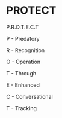 # PROTECT
P.R.O.T.E.C.T

P - Predatory

R - Recognition

O - Operation

T - Through

E - Enhanced

C - Conversational

T - Tracking
